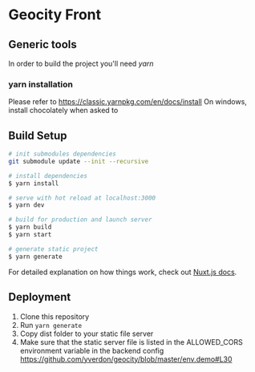 # Geocity Front

## Generic tools

In order to build the project you'll need *yarn*

### yarn installation

Please refer to  https://classic.yarnpkg.com/en/docs/install
On windows, install chocolately when asked to

## Build Setup

```bash
# init submodules dependencies
git submodule update --init --recursive
```

```bash
# install dependencies
$ yarn install

# serve with hot reload at localhost:3000
$ yarn dev

# build for production and launch server
$ yarn build
$ yarn start

# generate static project
$ yarn generate
```

For detailed explanation on how things work, check out [Nuxt.js docs](https://nuxtjs.org).

## Deployment

1. Clone this repository
2. Run ```yarn generate```
3. Copy dist folder to your static file server
4. Make sure that the static server file is listed in the ALLOWED_CORS environment variable in the backend config https://github.com/yverdon/geocity/blob/master/env.demo#L30



